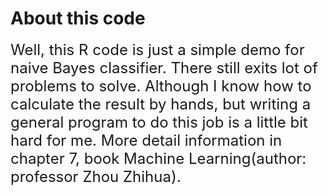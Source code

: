 About this code
====
<font size=5>Well, this R code is just a simple demo for naive Bayes classifier. There still exits lot of problems to solve. Although I know how to calculate the result by hands, but writing a general program to do this job is a little bit hard for me.
<font size=5>More detail information in chapter 7, book Machine Learning(author: professor Zhou Zhihua).

